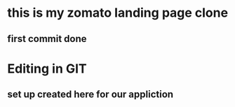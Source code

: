 # this is my zomato landing page clone

## first commit done 

# Editing in GIT 

## set up created here for our appliction